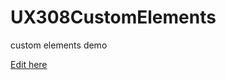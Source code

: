 # UX308CustomElements
custom elements demo

[Edit here](https://div-pwa.dev/~/gh/abiegbeyemi/UX308CustomElements)

